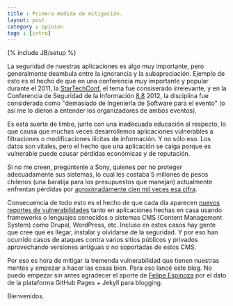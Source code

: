```yaml
---
title : Primera medida de mitigación.
layout: post
category : opinion
tags : [intro]
---
```

{% include JB/setup %}

La seguridad de nuestras aplicaciones es algo muy importante, pero generalmente deambula entre la ignorancia
y la subapreciación. Ejemplo de esto es el hecho de que en una conferencia muy importante y popular durante
el 2011, la [StarTechConf](http://www.startechconf.com/), el tema fue consiserado irrelevante, y en la
Conferencia de Seguridad de la Información [8.8](http://www.8dot8.org/) 2012, la disciplina fue considerada
como "demasiado de Ingeniería de Software para el evento" (o así me lo dieron a entender los organizadores de
ambos eventos).

Es esta suerte de limbo, junto con una inadecuada educación al respecto, lo que causa que muchas veces
desarrollemos aplicaciones vulnerables a filtraciones o modificaciones ilícitas de información. Y no sólo
eso. Los datos son vitales, pero el hecho que una aplicación se caiga porque es vulnerable puede causar
pérdidas económicas y de reputación.

Si no me creen, pregúntenle a Sony, quienes por no proteger adecuadamente sus sistemas, lo cual les costaba
5 millones de pesos chilenos (una baratija para los presupuestos que manejan) actualmente enfrentan pérdidas
por [aproximadamente cien mil veces esa cifra](https://www.veracode.com/resources/sony-psn-infographic).

Consecuencia de todo esto es el hecho de que cada día aparecen [nuevos reportes de vulnerabilidades](http://www.secureless.org/)
tanto en aplicaciones hechas en casa usando frameworks o lenguajes conocidos o sistemas CMS (Content Management
System) como Drupal, WordPress, etc. Incluso en estos casos hay gente que cree que es llegar, instalar y
olvidarse de la seguridad. Y por eso han ocurrido casos de ataques contra varios sitios públicos y privados
aprovechando versiones antiguas o no soportadas de estos CMS.

Por eso es hora de mitigar la tremenda vulnerabilidad que tienen nuestras mentes y empezar a hacer las cosas
bien. Para eso lancé este blog. No puedo empezar sin antes agradecer el aporte de
[Felipe Espinoza](http://fespinoza.github.com/) por el dato de la plataforma GitHub Pages + Jekyll para
blogging.

Bienvenidos.